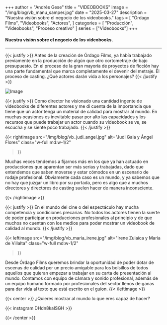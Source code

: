 +++
author = "Andrés Gese"
title = "VIDEOBOOKS"
image = "/img/blog/vb_manu_samper.jpg"
date = "2025-03-27"
description = "Nuestra visión sobre el negocio de los videobooks."
tags = [
    "Órdago Films",
    "Videobooks",
    "Actores",
]
categories = [
    "Producción",
    "Videobooks",
    "Proceso creativo"
]
series = ["Videobooks"]
+++

#### Nuestra visión sobre el negocio de los videobooks.
---

{{< justify >}}
Antes de la creación de Órdago Films, ya había trabajado previamente en la producción de algún que otro cortometraje de bajo presupuesto. En el proceso de la gran mayoría de proyectos de ficción hay una parte fundamental que marca completamente el devenir del metraje. El proceso de casting. ¿Qué actores darán vida a los personajes?
{{< /justify >}}

![Image](/img/blog/vb_manu_samper.jpg)

{{< justify >}}
Como director he visionado una cantidad ingente de videobooks de diferentes actores y me di cuenta de la importancia que tiene que un actor tenga un material de calidad para mostrar al mundo. En muchas ocasiones es inevitable pasar por alto las capacidades y los recursos que puede trabajar un actor cuando su videobook se ve, se escucha y se siente poco trabajado.
{{< /justify >}}


<!--(w: 1/2, 1/3, 1/4, 1/5)-->
{{< rightimage src="/img/blog/vb_judi_angel.jpg" alt="Judi Gala y Ángel Flores" 
    class="w-full md:w-1/2"
>}}
<!--Acompaño este párrafo con foto de origen o foto de bichos?? -->
Muchas veces tendemos a fijarnos más en los que ya han actuado en producciones que aparentan ser más serias y trabajadas, dado que entendemos que saben moverse y estar cómodos en un escenario de rodaje profesional. Obviamente cada caso es un mundo, y ya sabemos que no hay que juzgar un libro por su portada, pero es algo que a muchos directores y directores de casting suelen hacer de manera inconsciente.

{{< /rightimage >}}

{{< justify >}}
En el mundo del cine o del espectáculo hay mucha competencia y condiciones precarias. No todos los actores tienen la suerte de poder participar en producciones profesionales al principio y de que muchos no cuentan con los medios para poder mostrar un videobook de calidad al mundo.
{{< /justify >}}


{{< leftimage src="/img/blog/vb_maria_irene.jpg" alt="Irene Zulaica y María de Villalta" 
    class="w-full md:w-1/2"
>}}
<!---->
Desde Órdago Films queremos brindar la oportunidad de poder dotar de escenas de calidad por un precio amigable para los bolsillos de todos aquellos que quieran empezar a trabajar en su carta de presentación al mundo. Contamos con equipo de cámara y sonido profesional, además de un equipo humano formado por profesionales del sector llenos de ganas para dar vida al texto que está escrito en el guion.
{{< /leftimage >}}

{{< center >}}
¿Quieres mostrar al mundo lo que eres capaz de hacer?

{{< instagram DHdn8kaISGH >}}

{{< /center >}}
